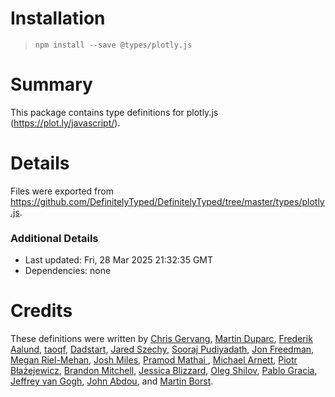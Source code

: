 # Installation
> `npm install --save @types/plotly.js`

# Summary
This package contains type definitions for plotly.js (https://plot.ly/javascript/).

# Details
Files were exported from https://github.com/DefinitelyTyped/DefinitelyTyped/tree/master/types/plotly.js.

### Additional Details
 * Last updated: Fri, 28 Mar 2025 21:32:35 GMT
 * Dependencies: none

# Credits
These definitions were written by [Chris Gervang](https://github.com/chrisgervang), [Martin Duparc](https://github.com/martinduparc), [Frederik Aalund](https://github.com/frederikaalund), [taoqf](https://github.com/taoqf), [Dadstart](https://github.com/Dadstart), [Jared Szechy](https://github.com/szechyjs), [Sooraj Pudiyadath](https://github.com/soorajpudiyadath), [Jon Freedman](https://github.com/jonfreedman), [Megan Riel-Mehan](https://github.com/meganrm), [Josh Miles](https://github.com/milesjos), [Pramod Mathai ](https://github.com/skippercool), [Michael Arnett](https://github.com/marnett-git), [Piotr Błażejewicz](https://github.com/peterblazejewicz), [Brandon Mitchell](https://github.com/brammitch), [Jessica Blizzard](https://github.com/blizzardjessica), [Oleg Shilov](https://github.com/olegshilov), [Pablo Gracia](https://github.com/PabloGracia), [Jeffrey van Gogh](https://github.com/jvgogh), [John Abdou](https://github.com/jpabdou), and [Martin Borst](https://github.com/mrtnbrst).
